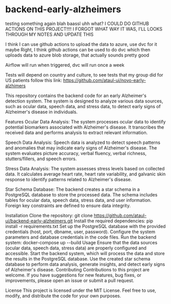 # backend-early-alzheimers

testing something again
blah baassl
uhh what?
I COULD DO GITHUB ACTIONS ON THIS PROJECT!!!! I FORGOT WHAT WAY IT WAS, I'LL LOOKS THROUGH MY NOTES AND UPDATE THIS

I think I can use github actions to upload the data to azure, use dvc for it maybe
Right, I think github actions can be used to do dvc which then uploads data to azure blob storage, that actually sounds pretty good

Airflow will run when triggered, dvc will run once a week

Tests will depend on country and culture, to see tests that my group did for US patients follow this link: https://github.com/ataul-ui/novo-early-alzhimers 

This repository contains the backend code for an early Alzheimer's detection system. The system is designed to analyze various data sources, such as ocular data, speech data, and stress data, to detect early signs of Alzheimer's disease in individuals.

Features
Ocular Data Analysis: The system processes ocular data to identify potential biomarkers associated with Alzheimer's disease. It transcribes the received data and performs analysis to extract relevant information.

Speech Data Analysis: Speech data is analyzed to detect speech patterns and anomalies that may indicate early signs of Alzheimer's disease. The system evaluates picture accuracy, verbal fluency, verbal richness, stutters/fillers, and speech errors.

Stress Data Analysis: The system assesses stress levels based on collected data. It calculates average heart rate, heart rate variability, and galvanic skin response to identify patterns related to Alzheimer's disease.

Star Schema Database: The backend creates a star schema in a PostgreSQL database to store the processed data. The schema includes tables for ocular data, speech data, stress data, and user information. Foreign key constraints are defined to ensure data integrity.

Installation
Clone the repository: git clone https://github.com/ataul-ui/backend-early-alzheimers.git
Install the required dependencies: pip install -r requirements.txt
Set up the PostgreSQL database with the provided credentials (host, port, dbname, user, password).
Configure the system parameters and database credentials in the code files.
Run the backend system: docker-compose up --build
Usage
Ensure that the data sources (ocular data, speech data, stress data) are properly configured and accessible.
Start the backend system, which will process the data and store the results in the PostgreSQL database.
Use the created star schema database to perform data analysis, generate insights, and detect early signs of Alzheimer's disease.
Contributing
Contributions to this project are welcome. If you have suggestions for new features, bug fixes, or improvements, please open an issue or submit a pull request.

License
This project is licensed under the MIT License. Feel free to use, modify, and distribute the code for your own purposes.
